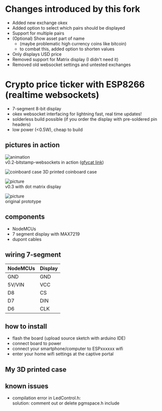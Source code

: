 # Changes introduced by this fork
* Added new exchange okex
* Added option to select which pairs should be displayed
* Support for multiple pairs
* (Optional) Show asset part of name 
  * (maybe problematic high currency coins like bitcoin)
  * to combat this, added option to shorten values
* Only displays USD price
* Removed support for Matrix display (I didn't need it)
* Removed old websocket settings and untested exchanges

# Crypto price ticker with ESP8266 (realtime websockets)
* 7-segment 8-bit display
* okex websocket interfacing for lightning fast, real time updates!
* solderless build possible (if you order the display with pre-soldered pin headers)
* low power (<0.5W), cheap to build

## pictures in action
![animation](https://thumbs.gfycat.com/VainBeautifulAcornwoodpecker-size_restricted.gif)  
v0.2-bitstamp-websockets in action ([gfycat link](https://gfycat.com/gifs/detail/VainBeautifulAcornwoodpecker))

![coinboard case](docs/images/photo_coinboard_case.jpg)
3D printed coinboard case

![picture](docs/images/btc-ticker-esp8266-matrix32.jpg)  
v0.3 with dot matrix display

![picture](docs/images/btc-ticker-esp8266.jpg)  
original prototype

## components
* NodeMCUs
* 7 segment display with MAX7219
* dupont cables

## wiring 7-segment

NodeMCUs | Display
--- | ---
GND | GND
5V/VIN | VCC
D8  | CS
D7  | DIN
D6  | CLK

## how to install
- flash the board (upload source sketch with arduino IDE)
- connect board to power
- connect your smartphone/computer to ESPxxxxxx wifi
- enter your home wifi settings at the captive portal

## My 3D printed case



## known issues

- compilation error in LedControl.h:  
solution: comment out or delete pgmspace.h include
